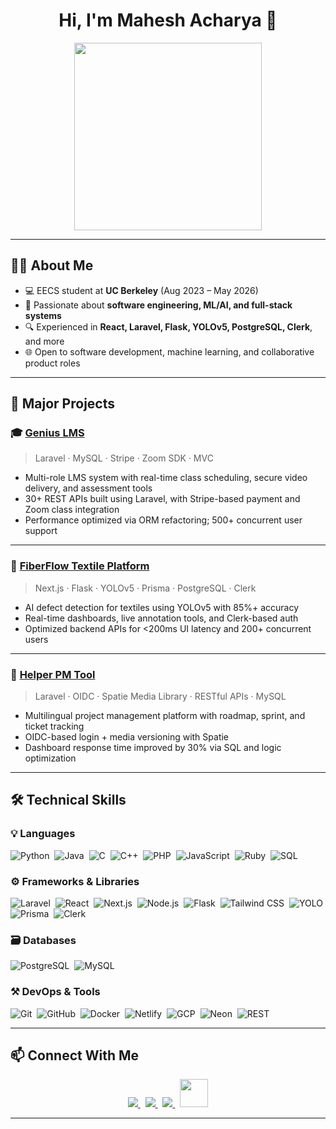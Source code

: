 <h1 align="center">Hi, I'm Mahesh Acharya 👋</h1>
<p align="center">
  <img src="https://media.giphy.com/media/qgQUggAC3Pfv687qPC/giphy.gif" width="300">
</p>

---

## 👨‍🎓 About Me

- 💻 EECS student at **UC Berkeley** (Aug 2023 – May 2026)  
- 🧠 Passionate about **software engineering, ML/AI, and full-stack systems**  
- 🔍 Experienced in **React, Laravel, Flask, YOLOv5, PostgreSQL, Clerk**, and more  
- 🌐 Open to software development, machine learning, and collaborative product roles  

---

## 🚀 Major Projects

### 🎓 [Genius LMS](https://github.com/MaheshEECS/Genius-Master)  
> Laravel · MySQL · Stripe · Zoom SDK · MVC

- Multi-role LMS system with real-time class scheduling, secure video delivery, and assessment tools  
- 30+ REST APIs built using Laravel, with Stripe-based payment and Zoom class integration  
- Performance optimized via ORM refactoring; 500+ concurrent user support  

---

### 🧵 [FiberFlow Textile Platform](https://github.com/MaheshEECS/Textile)  
> Next.js · Flask · YOLOv5 · Prisma · PostgreSQL · Clerk

- AI defect detection for textiles using YOLOv5 with 85%+ accuracy  
- Real-time dashboards, live annotation tools, and Clerk-based auth  
- Optimized backend APIs for <200ms UI latency and 200+ concurrent users  

---

### 🧰 [Helper PM Tool](https://github.com/MaheshEECS/Helper-Master)  
> Laravel · OIDC · Spatie Media Library · RESTful APIs · MySQL

- Multilingual project management platform with roadmap, sprint, and ticket tracking  
- OIDC-based login + media versioning with Spatie  
- Dashboard response time improved by 30% via SQL and logic optimization  

---

## 🛠 Technical Skills

### 💡 Languages  
![Python](https://img.shields.io/badge/Python-3776AB?style=plastic&logo=python&logoColor=white)&nbsp;
![Java](https://img.shields.io/badge/Java-007396?style=plastic&logo=java&logoColor=white)&nbsp;
![C](https://img.shields.io/badge/C-00599C?style=plastic&logo=c&logoColor=white)&nbsp;
![C++](https://img.shields.io/badge/C++-00599C?style=plastic&logo=c%2B%2B&logoColor=white)&nbsp;
![PHP](https://img.shields.io/badge/PHP-777BB4?style=plastic&logo=php&logoColor=white)&nbsp;
![JavaScript](https://img.shields.io/badge/JavaScript-F7DF1E?style=plastic&logo=javascript&logoColor=black)&nbsp;
![Ruby](https://img.shields.io/badge/Ruby-CC342D?style=plastic&logo=ruby&logoColor=white)&nbsp;
![SQL](https://img.shields.io/badge/SQL-4479A1?style=plastic&logo=mysql&logoColor=white)&nbsp;

### ⚙️ Frameworks & Libraries  
![Laravel](https://img.shields.io/badge/Laravel-FF2D20?style=plastic&logo=laravel&logoColor=white)&nbsp;
![React](https://img.shields.io/badge/React-20232A?style=plastic&logo=react&logoColor=61DAFB)&nbsp;
![Next.js](https://img.shields.io/badge/Next.js-000000?style=plastic&logo=next.js&logoColor=white)&nbsp;
![Node.js](https://img.shields.io/badge/Node.js-339933?style=plastic&logo=node.js&logoColor=white)&nbsp;
![Flask](https://img.shields.io/badge/Flask-000000?style=plastic&logo=flask&logoColor=white)&nbsp;
![Tailwind CSS](https://img.shields.io/badge/Tailwind_CSS-38B2AC?style=plastic&logo=tailwind-css&logoColor=white)&nbsp;
![YOLO](https://img.shields.io/badge/YOLOv5-FFCC00?style=plastic&logo=python&logoColor=black)&nbsp;
![Prisma](https://img.shields.io/badge/Prisma-2D3748?style=plastic&logo=prisma&logoColor=white)&nbsp;
![Clerk](https://img.shields.io/badge/Clerk-3B82F6?style=plastic&logoColor=white)

### 🗃️ Databases  
![PostgreSQL](https://img.shields.io/badge/PostgreSQL-336791?style=plastic&logo=postgresql&logoColor=white)&nbsp;
![MySQL](https://img.shields.io/badge/MySQL-4479A1?style=plastic&logo=mysql&logoColor=white)

### ⚒ DevOps & Tools  
![Git](https://img.shields.io/badge/Git-F05032?style=plastic&logo=git&logoColor=white)&nbsp;
![GitHub](https://img.shields.io/badge/GitHub-181717?style=plastic&logo=github&logoColor=white)&nbsp;
![Docker](https://img.shields.io/badge/Docker-2496ED?style=plastic&logo=docker&logoColor=white)&nbsp;
![Netlify](https://img.shields.io/badge/Netlify-00C7B7?style=plastic&logo=netlify&logoColor=white)&nbsp;
![GCP](https://img.shields.io/badge/Google%20Cloud-4285F4?style=plastic&logo=google-cloud&logoColor=white)&nbsp;
![Neon](https://img.shields.io/badge/Neon-000000?style=plastic&logo=postgresql&logoColor=white)&nbsp;
![REST](https://img.shields.io/badge/REST-25A162?style=plastic&logo=swagger&logoColor=white)

---

## 📫 Connect With Me

<p align="center">
  <a href="https://www.linkedin.com/in/acharyamahesh/" target="_blank">
    <img src="https://img.icons8.com/doodle/40/000000/linkedin--v2.png"/>
  </a>&nbsp;
  <a href="https://github.com/MaheshEECS" target="_blank">
    <img src="https://img.icons8.com/doodle/40/000000/github--v1.png"/>
  </a>&nbsp;
  <a href="https://stackoverflow.com/users/maheshacharya" target="_blank">
    <img src="https://img.icons8.com/external-tal-revivo-color-tal-revivo/40/000000/external-stack-overflow-is-a-question-and-answer-site-for-professional-logo-color-tal-revivo.png"/>
  </a>&nbsp;
  <a href="https://discord.com/users/930365466227126272" target="_blank">
    <img src="https://img.icons8.com/dusk/64/discord-logo.png" width="45" height="45"/>
  </a>
</p>

---


